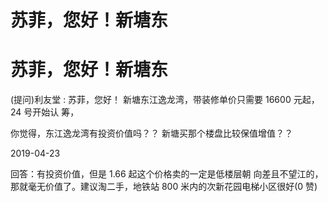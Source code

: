 # 苏菲，您好！新塘东

# 苏菲，您好！新塘东

(提问)利友堂 : 苏菲，您好！ 新塘东江逸龙湾，带装修单价只需要 16600 元起，24 号开始认 筹，

你觉得，东江逸龙湾有投资价值吗？？ 新塘买那个楼盘比较保值增值？？

2019-04-23

回答：有投资价值，但是 1.66 起这个价格卖的一定是低楼层朝 向差且不望江的，那就毫无价值了。建议淘二手，地铁站 800 米内的次新花园电梯小区很好(0 赞)